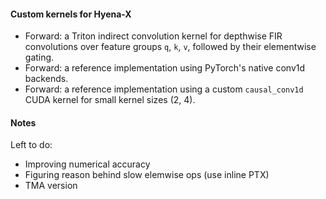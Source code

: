 #### Custom kernels for Hyena-X 

* Forward: a Triton indirect convolution kernel for depthwise FIR convolutions over feature groups `q`, `k`, `v`, followed by their elementwise gating. 
* Forward: a reference implementation using PyTorch's native conv1d backends. 
* Forward: a reference implementation using a custom `causal_conv1d` CUDA kernel for small kernel sizes (2, 4). 


#### Notes

Left to do: 
* Improving numerical accuracy
* Figuring reason behind slow elemwise ops (use inline PTX)
* TMA version







